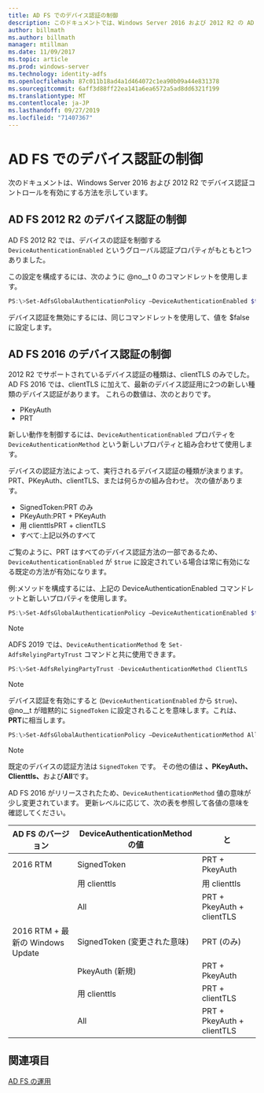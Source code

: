 ```yaml
---
title: AD FS でのデバイス認証の制御
description: このドキュメントでは、Windows Server 2016 および 2012 R2 の AD FS でデバイス認証を有効にする方法について説明します。
author: billmath
ms.author: billmath
manager: mtillman
ms.date: 11/09/2017
ms.topic: article
ms.prod: windows-server
ms.technology: identity-adfs
ms.openlocfilehash: 87c011b18ad4a1d464072c1ea90b09a44e831378
ms.sourcegitcommit: 6aff3d88ff22ea141a6ea6572a5ad8dd6321f199
ms.translationtype: MT
ms.contentlocale: ja-JP
ms.lasthandoff: 09/27/2019
ms.locfileid: "71407367"
---
```

# <a name="device-authentication-controls-in-ad-fs"></a>AD FS でのデバイス認証の制御
次のドキュメントは、Windows Server 2016 および 2012 R2 でデバイス認証コントロールを有効にする方法を示しています。

## <a name="device-authentication-controls-in-ad-fs-2012-r2"></a>AD FS 2012 R2 のデバイス認証の制御
AD FS 2012 R2 では、デバイスの認証を制御する `DeviceAuthenticationEnabled` というグローバル認証プロパティがもともと1つありました。

この設定を構成するには、次のように @no__t 0 のコマンドレットを使用します。


``` powershell
PS:\>Set-AdfsGlobalAuthenticationPolicy –DeviceAuthenticationEnabled $true
```



デバイス認証を無効にするには、同じコマンドレットを使用して、値を $false に設定します。

## <a name="device-authentication-controls-in-ad-fs-2016"></a>AD FS 2016 のデバイス認証の制御
2012 R2 でサポートされているデバイス認証の種類は、clientTLS のみでした。  AD FS 2016 では、clientTLS に加えて、最新のデバイス認証用に2つの新しい種類のデバイス認証があります。  これらの数値は、次のとおりです。
- PKeyAuth
- PRT

新しい動作を制御するには、`DeviceAuthenticationEnabled` プロパティを `DeviceAuthenticationMethod` という新しいプロパティと組み合わせて使用します。  

デバイスの認証方法によって、実行されるデバイス認証の種類が決まります。PRT、PKeyAuth、clientTLS、または何らかの組み合わせ。
次の値があります。
 - SignedToken:PRT のみ
 - PKeyAuth:PRT + PKeyAuth
 - 用 clienttlsPRT + clientTLS
 - すべて:上記以外のすべて

ご覧のように、PRT はすべてのデバイス認証方法の一部であるため、`DeviceAuthenticationEnabled` が `$true` に設定されている場合は常に有効になる既定の方法が有効になります。

例:メソッドを構成するには、上記の DeviceAuthenticationEnabled コマンドレットと新しいプロパティを使用します。

``` powershell
PS:\>Set-AdfsGlobalAuthenticationPolicy –DeviceAuthenticationEnabled $true
```

>[!NOTE]
> ADFS 2019 では、`DeviceAuthenticationMethod` を `Set-AdfsRelyingPartyTrust` コマンドと共に使用できます。

``` powershell
PS:\>Set-AdfsRelyingPartyTrust -DeviceAuthenticationMethod ClientTLS
```

>[!NOTE]
> デバイス認証を有効にすると (`DeviceAuthenticationEnabled` から `$true`)、@no__t が暗黙的に `SignedToken` に設定されることを意味します。これは、 **PRT**に相当します。


``` powershell
PS:\>Set-AdfsGlobalAuthenticationPolicy –DeviceAuthenticationMethod All
```
> [!NOTE]
> 既定のデバイスの認証方法は `SignedToken` です。  その他の値は **、PKeyAuth、** <strong>Clienttls、</strong>および**All**です。

AD FS 2016 がリリースされたため、`DeviceAuthenticationMethod` 値の意味が少し変更されています。  更新レベルに応じて、次の表を参照して各値の意味を確認してください。


|AD FS のバージョン|DeviceAuthenticationMethod の値|と|
| ----- | ----- | ----- |
|2016 RTM|SignedToken|PRT + PkeyAuth|
||用 clienttls|用 clienttls|
||All|PRT + PkeyAuth + clientTLS|
|2016 RTM + 最新の Windows Update|SignedToken (変更された意味)|PRT (のみ)|
||PkeyAuth (新規)|PRT + PkeyAuth|
||用 clienttls|PRT + clientTLS|
||All|PRT + PkeyAuth + clientTLS|

## <a name="see-also"></a>関連項目
[AD FS の運用](../../ad-fs/AD-FS-2016-Operations.md)
